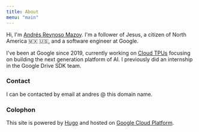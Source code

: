 ```yaml
---
title: About
menu: "main"
---
```

 <div class="h-card vcard">

Hi, I'm <a href="https://reynosomazoy.com/" class="p-name u-url fn url">Andrés Reynoso Mazoy</a>.
I'm a follower of Jesus, a citizen of North America 🇲🇽 🇺🇸, and a <span class="p-role role">software
engineer</span> at <span class="p-org org">Google</span>.
</div>

I've been at Google since 2019, currently working on [Cloud TPUs][] focusing on building the next
generation platform of AI. I previously did an internship in the Google Drive SDK team.

### Contact ###

I can be contacted by email at andres @ this domain name.

[Cloud TPUs]: https://cloud.google.com/tpu

### Colophon ###

This site is powered by [Hugo][] and hosted on [Google Cloud Platform][].

[Hugo]: https://gohugo.io
[Google Cloud Platform]: https://www.google.com/cloud
